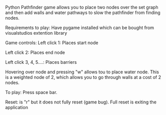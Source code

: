Python Pathfinder game allows you to place two nodes over the set graph and then add walls and water pathways to slow the pathfinder from finding nodes.

Requirements to play:
Have pygame installed which can be bought from visualstudios extention library

Game controls:
Left click 1: Places start node

Left click 2: Places end node

Left click 3, 4, 5....: Places barriers

Hovering over node and pressing "w" allows tou to place water node. This is a weighted node of 2, which allows 
you to go through walls at a cost of 2 nodes. 

To play: Press space bar.

Reset: is "r" but it does not fully reset (game bug). Full reset is exiting the application




